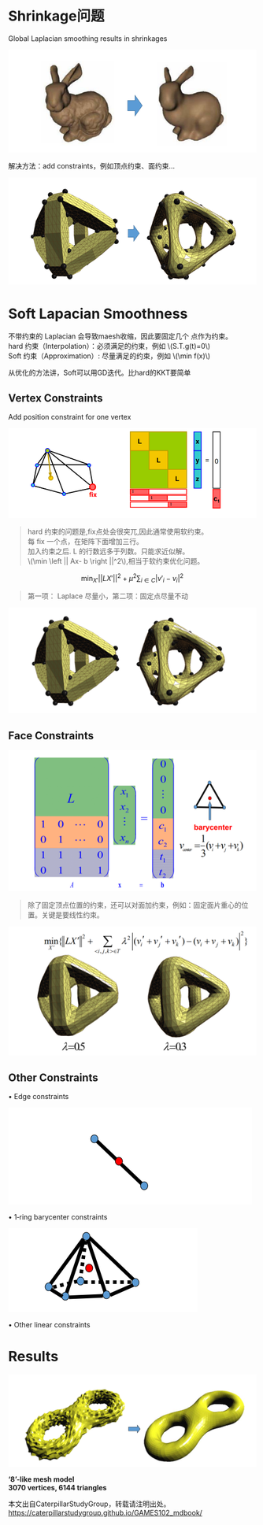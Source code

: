 # Shrinkage问题    

Global Laplacian smoothing results in shrinkages    

![](../assets/网格45.png)    

解决方法：add constraints，例如顶点约束、面约束…    

![](../assets/网格46.png)    


# Soft Lapacian Smoothness    

不带约束的 Laplacian 会导致maesh收缩，因此要固定几个
点作为约束。     
hard 约束（Interpolation）：必须满足的约束，例如 \\(S.T.g(t)=0\\)    
Soft 约束（Approximation）: 尽量满足的约束，例如 \\(\min f(x)\\)   


从优化的方法讲，Soft可以用GD迭代。比hard的KKT要简单  

## Vertex Constraints     

Add position constraint for one vertex     

![](../assets/网格51.png)    

> hard 约束的问题是,fix点处会很突兀,因此通常使用软约束。   
每 fix 一个点，在矩阵下面增加三行。   
加入约束之后. L 的行数远多于列数。只能求近似解。    
\\(\min \left \|| Ax- b \right \||^2\\),相当于软约束优化问题。  

$$
\min _{{X}'} {||L{X}' ||^2+\mu ^2\sum _{i\in C}|{v }'_i -v_i|^2}
$$

> 第一项： Laplace 尽量小，第二项：固定点尽量不动    

![](../assets/网格53.png)    

## Face Constraints    

![](../assets/网格54.png)    

> 除了固定顶点位置的约束，还可以对面加约束，例如：固定面片重心的位置。关键是要线性约束。    

![](../assets/网格55.png)    

## Other Constraints    

• Edge constraints   

![](../assets/网格56.png)    

• 1‐ring barycenter constraints    

![](../assets/网格57.png)    

• Other linear constraints    

# Results   

![](../assets/网格59.png)    

**‘8’-like mesh model    
3070 vertices, 6144 triangles**

本文出自CaterpillarStudyGroup，转载请注明出处。
https://caterpillarstudygroup.github.io/GAMES102_mdbook/  
